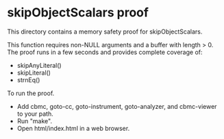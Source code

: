 skipObjectScalars proof
==============

This directory contains a memory safety proof for skipObjectScalars.

This function requires non-NULL arguments and a buffer with length > 0.
The proof runs in a few seconds and provides complete coverage of:
* skipAnyLiteral()
* skipLiteral()
* strnEq()

To run the proof.
* Add cbmc, goto-cc, goto-instrument, goto-analyzer, and cbmc-viewer
  to your path.
* Run "make".
* Open html/index.html in a web browser.
